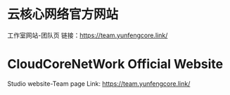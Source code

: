 # 云核心网络官方网站
工作室网站-团队页
链接：https://team.yunfengcore.link/

# CloudCoreNetWork Official Website
Studio website-Team page
Link: https://team.yunfengcore.link/
